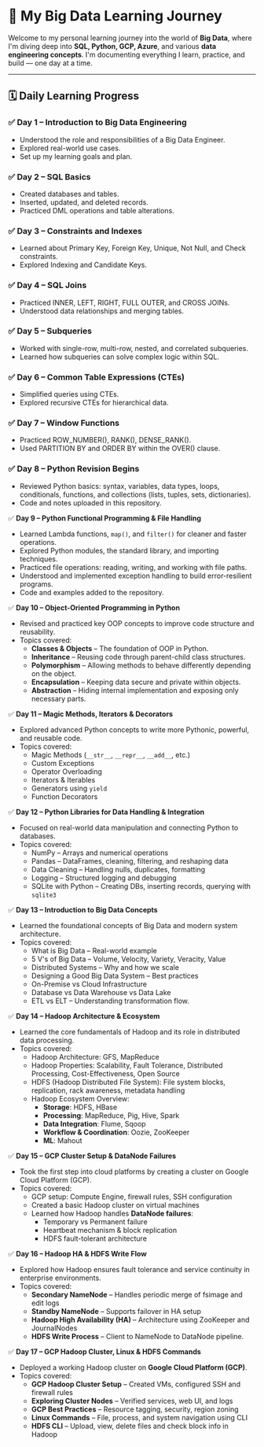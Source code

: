 # 🚀 My Big Data Learning Journey

Welcome to my personal learning journey into the world of **Big Data**, where I'm diving deep into **SQL, Python, GCP, Azure**, and various **data engineering concepts**. I'm documenting everything I learn, practice, and build — one day at a time.

---

## 🗓️ Daily Learning Progress

### ✅ **Day 1 – Introduction to Big Data Engineering**
- Understood the role and responsibilities of a Big Data Engineer.
- Explored real-world use cases.
- Set up my learning goals and plan.

### ✅ **Day 2 – SQL Basics**
- Created databases and tables.
- Inserted, updated, and deleted records.
- Practiced DML operations and table alterations.

### ✅ **Day 3 – Constraints and Indexes**
- Learned about Primary Key, Foreign Key, Unique, Not Null, and Check constraints.
- Explored Indexing and Candidate Keys.

### ✅ **Day 4 – SQL Joins**
- Practiced INNER, LEFT, RIGHT, FULL OUTER, and CROSS JOINs.
- Understood data relationships and merging tables.

### ✅ **Day 5 – Subqueries**
- Worked with single-row, multi-row, nested, and correlated subqueries.
- Learned how subqueries can solve complex logic within SQL.

### ✅ **Day 6 – Common Table Expressions (CTEs)**
- Simplified queries using CTEs.
- Explored recursive CTEs for hierarchical data.

### ✅ **Day 7 – Window Functions**
- Practiced ROW_NUMBER(), RANK(), DENSE_RANK().
- Used PARTITION BY and ORDER BY within the OVER() clause.

### ✅ **Day 8 – Python Revision Begins**
- Reviewed Python basics: syntax, variables, data types, loops, conditionals, functions, and collections (lists, tuples, sets, dictionaries).
- Code and notes uploaded in this repository.

✅ **Day 9 – Python Functional Programming & File Handling**
- Learned Lambda functions, `map()`, and `filter()` for cleaner and faster operations.
- Explored Python modules, the standard library, and importing techniques.
- Practiced file operations: reading, writing, and working with file paths.
- Understood and implemented exception handling to build error-resilient programs.
- Code and examples added to the repository.

✅ **Day 10 – Object-Oriented Programming in Python**
- Revised and practiced key OOP concepts to improve code structure and reusability.
- Topics covered:
  - **Classes & Objects** – The foundation of OOP in Python.
  - **Inheritance** – Reusing code through parent-child class structures.
  - **Polymorphism** – Allowing methods to behave differently depending on the object.
  - **Encapsulation** – Keeping data secure and private within objects.
  - **Abstraction** – Hiding internal implementation and exposing only necessary parts.

✅ **Day 11 – Magic Methods, Iterators & Decorators**
- Explored advanced Python concepts to write more Pythonic, powerful, and reusable code.
- Topics covered:
  - Magic Methods (`__str__`, `__repr__`, `__add__`, etc.)
  - Custom Exceptions
  - Operator Overloading
  - Iterators & Iterables
  - Generators using `yield`
  - Function Decorators

✅ **Day 12 – Python Libraries for Data Handling & Integration**
- Focused on real-world data manipulation and connecting Python to databases.
- Topics covered:
  - NumPy – Arrays and numerical operations
  - Pandas – DataFrames, cleaning, filtering, and reshaping data
  - Data Cleaning – Handling nulls, duplicates, formatting
  - Logging – Structured logging and debugging
  - SQLite with Python – Creating DBs, inserting records, querying with `sqlite3`

✅ **Day 13 – Introduction to Big Data Concepts**
- Learned the foundational concepts of Big Data and modern system architecture.
- Topics covered:
  - What is Big Data – Real-world example
  - 5 V's of Big Data – Volume, Velocity, Variety, Veracity, Value
  - Distributed Systems – Why and how we scale
  - Designing a Good Big Data System – Best practices
  - On-Premise vs Cloud Infrastructure
  - Database vs Data Warehouse vs Data Lake
  - ETL vs ELT – Understanding transformation flow.
  
✅ **Day 14 – Hadoop Architecture & Ecosystem**
- Learned the core fundamentals of Hadoop and its role in distributed data processing.
- Topics covered:
  - Hadoop Architecture: GFS, MapReduce
  - Hadoop Properties: Scalability, Fault Tolerance, Distributed Processing, Cost-Effectiveness, Open Source
  - HDFS (Hadoop Distributed File System): File system blocks, replication, rack awareness, metadata handling
  - Hadoop Ecosystem Overview:
    - **Storage**: HDFS, HBase
    - **Processing**: MapReduce, Pig, Hive, Spark
    - **Data Integration**: Flume, Sqoop
    - **Workflow & Coordination**: Oozie, ZooKeeper
    - **ML**: Mahout

✅ **Day 15 – GCP Cluster Setup & DataNode Failures**
- Took the first step into cloud platforms by creating a cluster on Google Cloud Platform (GCP).
- Topics covered:
  - GCP setup: Compute Engine, firewall rules, SSH configuration
  - Created a basic Hadoop cluster on virtual machines
  - Learned how Hadoop handles **DataNode failures**:
    - Temporary vs Permanent failure
    - Heartbeat mechanism & block replication
    - HDFS fault-tolerant architecture

✅ **Day 16 – Hadoop HA & HDFS Write Flow**
- Explored how Hadoop ensures fault tolerance and service continuity in enterprise environments.
- Topics covered:
  - **Secondary NameNode** – Handles periodic merge of fsimage and edit logs
  - **Standby NameNode** – Supports failover in HA setup
  - **Hadoop High Availability (HA)** – Architecture using ZooKeeper and JournalNodes
  - **HDFS Write Process** – Client to NameNode to DataNode pipeline.

✅ **Day 17 – GCP Hadoop Cluster, Linux & HDFS Commands**
- Deployed a working Hadoop cluster on **Google Cloud Platform (GCP)**.
- Topics covered:
  - **GCP Hadoop Cluster Setup** – Created VMs, configured SSH and firewall rules
  - **Exploring Cluster Nodes** – Verified services, web UI, and logs
  - **GCP Best Practices** – Resource tagging, security, region zoning
  - **Linux Commands** – File, process, and system navigation using CLI
  - **HDFS CLI** – Upload, view, delete files and check block info in Hadoop
